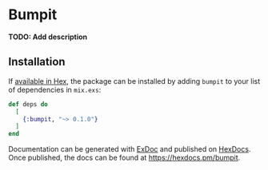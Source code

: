 # Bumpit

**TODO: Add description**

## Installation

If [available in Hex](https://hex.pm/docs/publish), the package can be installed
by adding `bumpit` to your list of dependencies in `mix.exs`:

```elixir
def deps do
  [
    {:bumpit, "~> 0.1.0"}
  ]
end
```

Documentation can be generated with [ExDoc](https://github.com/elixir-lang/ex_doc)
and published on [HexDocs](https://hexdocs.pm). Once published, the docs can
be found at <https://hexdocs.pm/bumpit>.

